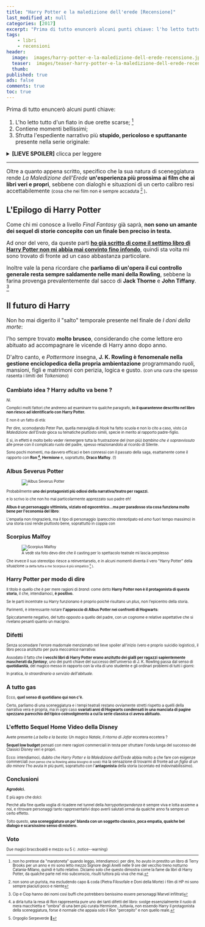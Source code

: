 ```yaml
---
title: "Harry Potter e la maledizione dell'erede [Recensione]"
last_modified_at: null
categories: [2017]
excerpt: "Prima di tutto enuncerò alcuni punti chiave: l'ho letto tutto d'un fiato in due orette scarse, contiene momenti bellissimi, frutta l'espediente narrativo più stupido, pericoloso e sputtanante presente nella serie originale:..."
tags: 
    - libri
    - recensioni
header: 
  image:  images/harry-potter-e-la-maledizione-dell-erede-recensione.jpg
  teaser:  images/teaser-harry-potter-e-la-maledizione-dell-erede-recensione.jpg
  thumb:
published: true
ads: false
comments: true
toc: true
---
```


Prima di tutto enuncerò alcuni punti chiave:

1. L'ho letto tutto d'un fiato in due orette scarse; [^orette]
2. Contiene momenti bellissimi;
3. Sfrutta l'espediente narrativo più **stupido, pericoloso e sputtanante** presente nella serie originale:

<details>
  <summary><b>[LIEVE SPOILER]</b> clicca per leggere</summary>
  <p>il <b>Giratempo</b>.</p>
  <p>E voglio dire, EH? COSA ? Cioè, mi pare che la stessa Rowling non è che ne andasse molto fiera di questo deus ex machina, almeno <a href='https://www.pottermore.com/writing-by-jk-rowling/time-turner'><b><u>andando a rispolverare alcuni suoi "thoughts"</u></b></a></p>
</details> 

[^orette]: non ho pretese da "maratoneta" quando leggo, intendiamoci: per dire, ho avuto in prestito un libro di Terry Brooks per un anno e mi sono letto mezzo Signore degli Anelli nelle 9 ore del vecchio treno notturno Catania-Milano, quindi è tutto relativo. Diciamo solo che questo dimostra come la fame da libri di Harry Potter, da qualche parte nel mio subconscio, risulti tuttora più viva che mai.

<hr>

Oltre a quanto appena scritto, specifico che la sua natura di sceneggiatura rende _La Maledizione dell'Erede_ **un'esperienza più prossima ai film che ai libri veri e propri**, sebbene con dialoghi e situazioni di un certo calibro resi accettabilemente <small>(cosa che nei film non è sempre accaduta [^film] )</small>.

[^film]: non sono un purista, ma escludendo capo & coda (Pietra Filosofale e Doni della Morte) i film di HP mi sono sempre piaciuti poco e niente

## L'Epilogo di Harry Potter

Come chi mi conosce a livello _Final Fantasy_ già saprà, **non sono un amante dei sequel di storie concepite con un finale ben preciso in testa.**

Ad onor del vero, da queste parti [**ho già scritto di come il settimo libro di Harry Potter non mi abbia mai convinto fino infondo**](/2015/decadenza-libro-harry-potter/), quindi sta volta mi sono trovato di fronte ad un caso abbastanza particolare.

Inoltre vale la pena ricordare che **parliamo di un'opera il cui controllo generale resta sempre saldamente nelle mani della Rowling**, sebbene la farina provenga prevalentemente dal sacco di **Jack Thorne** e **John Tiffany**. [^jackjohn]

[^jackjohn]: Cip e Ciop hanno dei nomi così buffi che potrebbero benissimo essere personaggi Marvel infiltrati

## Il futuro di Harry 

Non ho mai digerito il "salto" temporale presente nel finale de _I doni della morte_: 

l'ho sempre trovato **molto brusco**, considerando che come lettore ero abituato ad accompagnare le vicende di Harry anno dopo anno.

D'altro canto, e _Pottermore_ insegna, **J. K. Rowling è fenomenale nella gestione enciclopedica della propria ambientazione** programmando ruoli, mansioni, figli e matrimoni con perizia, logica e gusto. <small>(con una cura che spesso rasenta i limiti del _Tolkeniano_)<small>

## Cambiato idea ? Harry adulto va bene ?

_Nì._

Complici molti fattori che andremo ad esaminare tra qualche paragrafo, 
<span itemprop="headline">**io il quarantenne descritto nel libro non riesco ad identificarlo con Harry Potter.**</span>

E non è un fatto di età: 

Per dire, scomodando Peter Pan, quella meraviglia di _Hook_ ha fatto scuola e non lo cito a caso, visto _La Maledizione dell'Erede_ gioca su tematiche piuttosto simili, specie in merito al rapporto padre-figlio.

E sì, in effetti è molto bello veder riemergere tutta la frustrazione del (non più) _bambino che è sopravvissuto_ alle prese con il complicato ruolo del padre, spesso relazionandolo al ricordo di Silente.

Sono pochi momenti, ma davvero efficaci e ben connessi con il passato della saga, esattamente come il rapporto con **Ron [^ron], Hermione** e, soprattutto, **Draco Malfoy**. (!)

[^ron]: a dirla tutta la resa di Ron rappresenta pure uno dei tanti difetti del libro: svolge essenzialmente il ruolo di mera macchietta e "ombra" di una ben più curata Hermione...tuttavia, non essendo Harry il protagonista della sceneggiatura, forse è normale che appaia solo il Ron "percepito" e non quello reale.

## Albus Severus Potter 

<figure>
<img src='https://typeset-beta.imgix.net/rehost%2F2016%2F9%2F13%2F157e0239-ded9-47cb-bab1-25a9471f0782.jpg' alt='Albus Severus Potter'>
</figure>

Probabilmente **uno dei protagonisti più odiosi della narrativa/teatro per ragazzi.** 

e lo scrivo io che non ho mai particolarmente apprezzato suo padre eh! 

**Albus è un personaggio vittimista, viziato ed egocentrico...ma per paradosso sta cosa funziona molto bene per l'economia del libro**: 

L'empatia non ringrazierà, ma il tipo di personaggio (parecchio stereotipato ed _emo_ fuori tempo massimo) in una storia così rende piuttosto bene, soprattutto in coppia con

## Scorpius Malfoy 

<figure>
<img src='https://i3.mirror.co.uk/incoming/article8100559.ece/ALTERNATES/s615/Draco-MAIN.jpg' alt='Scorpius Malfoy'>
<figcaption>A vedè sta foto devo dire che il casting per lo spettacolo teatrale mi lascia perplesso</figcaption>
</figure>

Che invece il suo stereotipo riesce a reinventarselo, e in alcuni momenti diventa il vero "Harry Potter" della situazione <small>(a detta tutta a me Scorpius è più simpatico [^serpeverde] )</small>.

[^serpeverde]: Orgoglio Serpeverde 🐍

## Harry Potter per modo di dire

Il titolo è quello che è per mere ragioni di _brand_: come detto **Harry Potter non è il protagonista di questa storia**, il che, intendiamoci, **è positivo.**

Se le parti incentrate su Harry funzionano è proprio poiché risultano un _plus_, non l'epicentro della storia.

Parimenti, è interessante notare **l'approccio di Albus Potter nei confronti di Hogwarts**: 

Spiccatamente negativo, del tutto opposto a quello del padre, con un cognome e relative aspettative che si rivelano pesanti quanto un macigno.

## Difetti

Senza scomodare l'errore madornale menzionato nel lieve spoiler all'inizio (vero e proprio suicidio logistico), il libro pecca anzitutto per pura _meccanica_ narrativa:

Assodato il fatto che **i vecchi libri di Harry Potter erano anzitutto dei gialli per ragazzi sapientemente mascherati da _fantasy_**, uno dei punti chiave del successo dell'universo di J. K. Rowling passa dal senso di **quotidianità**, del magico messo in rapporto con la vita di uno studente e gli ordinari problemi di tutti i giorni: 

In pratica, _lo straordinario a servizio dell'abituale_.

## A tutto gas

Ecco, **quel senso di quotidiano qui non c'è.**

Certo, parliamo di una sceneggiatura e i tempi teatrali restano ovviamente stretti rispetto a quelli della narrativa vera e propria, ma in ogni caso **svariati anni di Hogwarts condensati in una manciata di pagine spezzano parecchio del tipico coinvolgimento a cui la serie classica ci aveva abituato.**

## L'effetto Sequel Home Video della Disney

Avete presente _La bella e la bestia: Un magico Natale_, _Il ritorno di Jafar_ eccetera eccetera ?

**Sequel low budget** pensati con mere ragioni commerciali in testa per sfruttare l'onda lunga del successo dei Classici Disney veri e propri.

Ecco: intendiamoci, dubito che _Harry Potter e la Maledizione dell'Erede_ abbia molto a che fare con esigenze commerciali <small>(non penso che la Rowling abbia bisogno di soldi)</small> ma la sensazione di trovarmi di fronte ad un _figlio di un dio minore_ l'ho avuta in più punti, soprattutto con l'**antagonista** della storia (scontato ed indovinabilissimo).

## Conclusioni

**Agrodolci.**

E più agro che dolci:

Perché alla fine quella voglia di ricadere nel tunnel della _harrypotterpendenza_ è sempre viva e lotta assieme a noi, e ritrovare personaggi tanto rappresentativi dopo averli salutati ormai da qualche anno fa sempre un certo effetto.

Tolto questo, **una sceneggiatura un po' blanda con un soggetto classico, poca empatia, qualche bel dialogo e scarsissimo senso di mistero.**

## Voto

Due magici braccboaldi e mezzo su 5
{: .notice--warning}

<div class="hreview" style="display: none;">
<span class="item"> <span style="font-size: xx-small;"><span style="font-family: &quot;trebuchet ms&quot; , sans-serif;"><span class="fn">Harry Potter e La Maledizione dell'Erede</span><br /> </span></span></span><span style="font-size: xx-small;"><span style="font-family: &quot;trebuchet ms&quot; , sans-serif;"> Recensito da: <span class="reviewer">Andrea Corinti</span> Data: <span class="dtreviewed">Apr 5 2017<br /> </span> Voto: <span class="rating">2,5</span></span></span></div>